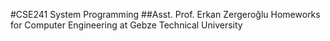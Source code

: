 #CSE241 System Programming
##Asst. Prof. Erkan Zergeroğlu
Homeworks for Computer Engineering at Gebze Technical University
